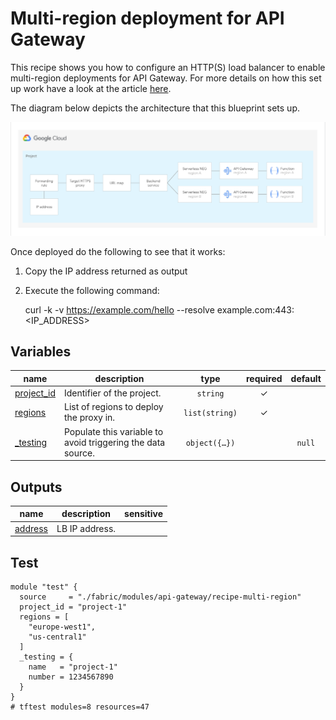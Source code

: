 # Multi-region deployment for API Gateway

This recipe shows you how to configure an HTTP(S) load balancer to enable multi-region deployments for API Gateway. For more details on how this set up work have a look at the article [here](https://cloud.google.com/api-gateway/docs/multi-region-deployment).

The diagram below depicts the architecture that this blueprint sets up.

![Architecture diagram](diagram.png)

Once deployed do the following to see that it works:

1. Copy the IP address returned as output

2. Execute the following command:

    curl -k -v <https://example.com/hello> --resolve example.com:443:<IP_ADDRESS>
<!-- BEGIN TFDOC -->
## Variables

| name | description | type | required | default |
|---|---|:---:|:---:|:---:|
| [project_id](variables.tf#L27) | Identifier of the project. | <code>string</code> | ✓ |  |
| [regions](variables.tf#L32) | List of regions to deploy the proxy in. | <code>list&#40;string&#41;</code> | ✓ |  |
| [_testing](variables.tf#L17) | Populate this variable to avoid triggering the data source. | <code title="object&#40;&#123;&#10;  name             &#61; string&#10;  number           &#61; number&#10;  services_enabled &#61; optional&#40;list&#40;string&#41;, &#91;&#93;&#41;&#10;&#125;&#41;">object&#40;&#123;&#8230;&#125;&#41;</code> |  | <code>null</code> |

## Outputs

| name | description | sensitive |
|---|---|:---:|
| [address](outputs.tf#L17) | LB IP address. |  |
<!-- END TFDOC -->
## Test

```hcl
module "test" {
  source     = "./fabric/modules/api-gateway/recipe-multi-region"
  project_id = "project-1"
  regions = [
    "europe-west1",
    "us-central1"
  ]
  _testing = {
    name   = "project-1"
    number = 1234567890
  }
}
# tftest modules=8 resources=47
```
